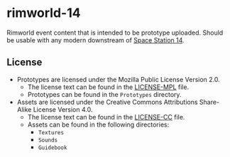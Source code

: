 # rimworld-14
Rimworld event content that is intended to be prototype uploaded.
Should be usable with any modern downstream of [Space Station 14](https://github.com/space-wizards/space-station-14/).

## License
- Prototypes are licensed under the Mozilla Public License Version 2.0.
    - The license text can be found in the [LICENSE-MPL](./LICENSE-MPL) file.
    - Prototypes can be found in the `Prototypes` directory.
- Assets are licensed under the Creative Commons Attributions Share-Alike License Version 4.0.
    - The license text can be found in the [LICENSE-CC](./LICENSE-CC) file.
    - Assets can be found in the following directories:
        - `Textures`
        - `Sounds`
        - `Guidebook`